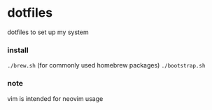 # dotfiles

dotfiles to set up my system

### install

`./brew.sh` (for commonly used homebrew packages)
`./bootstrap.sh`

### note

vim is intended for neovim usage
